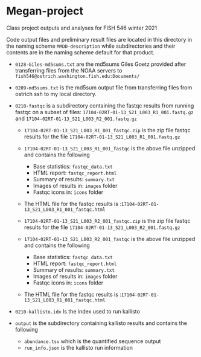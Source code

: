 # Megan-project
Class project outputs and analyses for FISH 546 winter 2021

Code output files and preliminary result files are located in this directory in the naming scheme `MMDD-description` while subdirectories and their contents are in the naming scheme default for that product.

- `0128-Giles-md5sums.txt` are the md5sums Giles Goetz provided after transferring files from the NOAA servers to `fish546@ostrich.washington.fish.edu:Documents/`

- `0209-md5sums.txt` is the md5sum output file from transferring files from ostrich ssh to my local directory.

- `0210-fastqc` is a subdirectory containing the fastqc results from running fastqc on a subset of files: `17104-02RT-01-13_S21_L003_R1_001.fastq.gz` and `17104-02RT-01-13_S21_L003_R2_001.fastq.gz`
  - `17104-02RT-01-13_S21_L003_R1_001_fastqc.zip` is the zip file fastqc results for the file `17104-02RT-01-13_S21_L003_R1_001.fastq.gz`

  - `17104-02RT-01-13_S21_L003_R1_001_fastqc` is the above file unzipped and contains the following
    - Base statistics: `fastqc_data.txt`
    - HTML report: `fastqc_report.html`
    - Summary of results: `summary.txt`
    - Images of results in: `images` folder
    - Fastqc icons in: `icons` folder

  - The HTML file for the fastqc results is :`17104-02RT-01-13_S21_L003_R1_001_fastqc.html`

  - `17104-02RT-01-13_S21_L003_R2_001_fastqc.zip` is the zip file fastqc results for the file `17104-02RT-01-13_S21_L003_R2_001.fastq.gz`

  - `17104-02RT-01-13_S21_L003_R2_001_fastqc` is the above file unzipped and contains the following
      - Base statistics: `fastqc_data.txt`
      - HTML report: `fastqc_report.html`
      - Summary of results: `summary.txt`
      - Images of results in: `images` folder
      - Fastqc icons in: `icons` folder

  - The HTML file for the fastqc results is :`17104-02RT-01-13_S21_L003_R1_001_fastqc.html`

- `0210-kallisto.idx` Is the index used to run kallisto

- `output` is the subdirectory containing kallisto results and contains the following
  - `abundance.tsv` which is the quantified sequence output
  - `run_info.json` is the kallisto run information
